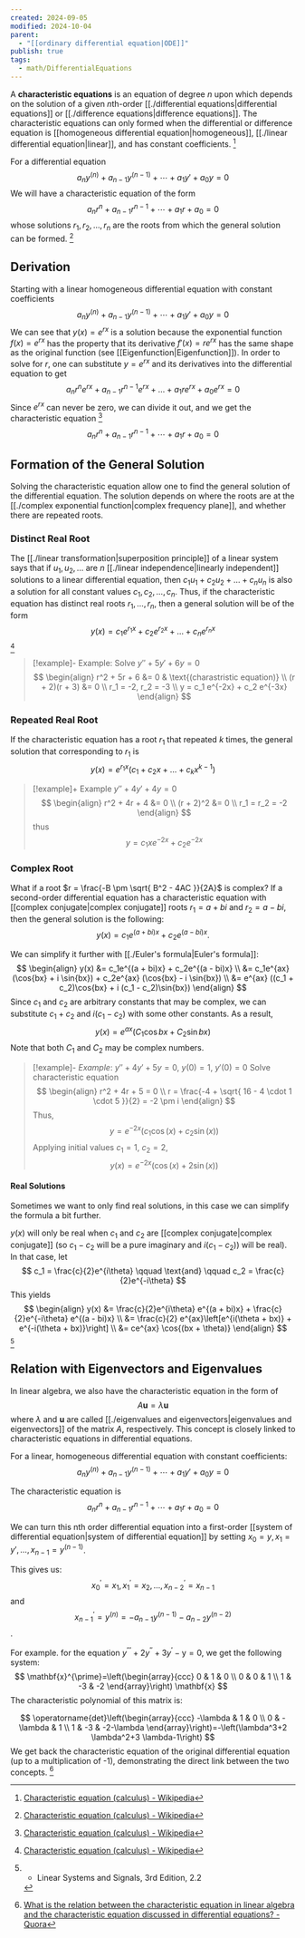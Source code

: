 ```yaml
---
created: 2024-09-05
modified: 2024-10-04
parent:
  - "[[ordinary differential equation|ODE]]"
publish: true
tags:
  - math/DifferentialEquations
---
```

A **characteristic equations** is an equation of degree $n$ upon which depends on the solution of a given $n$th-order [[./differential equations|differential equations]] or [[./difference equations|difference equations]]. The characteristic equations can only formed when the differential or difference equation is [[homogeneous differential equation|homogeneous]], [[./linear differential equation|linear]], and has constant coefficients. [^1]

For a differential equation
$$a_n y^{(n)} + a_{n-1} y^{(n-1)} + \cdots + a_1 y' + a_0 y = 0$$
We will have a characteristic equation of the form
$$
a_n r^{n} + a_{n-1} r^{n-1} + \cdots + a_1 r + a_0 = 0
$$
whose solutions $r_1, r_2, \dots, r_n$ are the roots from which the general solution can be formed. [^1]

## Derivation
Starting with a linear homogeneous differential equation with constant coefficients
$$a_n y^{(n)} + a_{n-1} y^{(n-1)} + \cdots + a_1 y' + a_0 y = 0$$
We can see that $y(x) = e^{rx}$ is a solution because the exponential function $f(x) = e^{rx}$ has the property that its derivative $f'(x) = r e^{rx}$ has the same shape as the original function (see [[Eigenfunction|Eigenfunction]]). In order to solve for $r$, one can substitute $y = e^{rx}$ and its derivatives into the differential equation to get
$$
a_n r^n e^{rx} + a_{n-1}r^{n-1}e^{rx} + \dots + a_1re^{rx} + a_0e^{rx} = 0
$$
Since $e^{rx}$ can never be zero, we can divide it out, and we get the characteristic equation [^1]
$$
a_n r^{n} + a_{n-1} r^{n-1} + \cdots + a_1 r + a_0 = 0
$$

## Formation of the General Solution
Solving the characteristic equation allow one to find the general solution of the differential equation. The solution depends on where the roots are at the [[./complex exponential function|complex frequency plane]], and whether there are repeated roots.

### Distinct Real Root
The [[./linear transformation|superposition principle]] of a linear system says that if $u_1, u_2, \dots$ are $n$ [[./linear independence|linearly independent]] solutions to a linear differential equation, then $c_1u_1 + c_2u_2 + \dots + c_nu_n$ is also a solution for all constant values $c_1, c_2, \dots, c_n$. Thus, if the characteristic equation has distinct real roots $r_1, \dots, r_n$, then a general solution will be of the form
$$
y(x) = c_1 e^{r_1x} + c_2 e^{r_2x} + \dots + c_n e^{r_nx}
$$
[^1]

> [!example]- Example: Solve $y'' + 5y' + 6y = 0$
> $$
> \begin{align}
> r^2 + 5r + 6 &= 0 & \text{(charastristic equation)} \\
> (r + 2)(r + 3) &= 0 \\
> r_1 = -2, r_2 = -3 \\
> y = c_1 e^{-2x} + c_2 e^{-3x}
> \end{align}
> $$

### Repeated Real Root
If the characteristic equation has a root $r_1$ that repeated $k$ times, the general solution that corresponding to $r_1$ is
$$
y(x) = e^{r_1 x} (c_1 + c_2 x + \dots + c_k x^{k-1})
$$

> [!example]+ Example $y'' + 4y' + 4y = 0$
> $$
> \begin{align}
> r^2 + 4r + 4 &= 0 \\
> (r + 2)^2 &= 0 \\
> r_1 = r_2 = -2
> \end{align}
> $$
> thus
> $$
> y = c_1 x e^{-2x} + c_2 e^{-2x}
> $$

### Complex Root
What if a root $r = \frac{-B \pm \sqrt{ B^2 - 4AC }}{2A}$ is complex? If a second-order differential equation has a characteristic equation with [[complex conjugate|complex conjugate]] roots $r_1 = a + bi$ and $r_2 = a - bi$, then the general solution is the following:
$$y(x) = c_1e^{(a + bi)x} + c_2e^{(a - bi)x}.$$

We can simplify it further with [[./Euler's formula|Euler's formula]]:
$$
\begin{align}
y(x) &= c_1e^{(a + bi)x} + c_2e^{(a - bi)x} \\
&= c_1e^{ax} (\cos{bx} + i \sin{bx}) + c_2e^{ax} (\cos{bx} - i \sin{bx}) \\
&=  e^{ax} ((c_1 + c_2)\cos{bx} + i (c_1 - c_2)\sin{bx})
\end{align}
$$
Since $c_1$ and $c_2$ are arbitrary constants that may be complex, we can substitute $c_1 + c_2$ and $i(c_1 - c_2)$ with some other constants. As a result,
$$
y(x) = e^{ax} (C_1\cos{bx} +  C_2\sin{bx})
$$
Note that both $C_1$ and $C_2$ may be complex numbers.

> [!example]- *Example*: $y'' + 4y' + 5y = 0,\ y(0) = 1,\ y'(0) = 0$
> Solve characteristic equation
> $$
> \begin{align}
> r^2 + 4r + 5 = 0 \\
> r = \frac{-4 + \sqrt{ 16 - 4 \cdot 1 \cdot 5 }}{2} = -2 \pm i
> \end{align}
> $$
> Thus,
> $$
> y = e^{-2x}(c_1 \cos(x) + c_2 \sin(x))
> $$
> Applying initial values $c_1 = 1$, $c_2 = 2$,
> $$
> y(x) = e^{-2x}(\cos(x) + 2 \sin(x))
> $$

#### Real Solutions
Sometimes we want to only find real solutions, in this case we can simplify the formula a bit further.

$y(x)$ will only be real when $c_1$ and $c_2$ are [[complex conjugate|complex conjugate]] (so $c_1 - c_2$ will be a pure imaginary and $i (c_1 - c_2))$ will be real). In that case, let
$$
c_1 = \frac{c}{2}e^{i\theta} \qquad \text{and} \qquad c_2 = \frac{c}{2}e^{-i\theta}
$$
This yields
$$
\begin{align}
y(x) &= \frac{c}{2}e^{i\theta} e^{(a + bi)x} + \frac{c}{2}e^{-i\theta} e^{(a - bi)x} \\
&= \frac{c}{2} e^{ax}\left[e^{i(\theta + bx)} + e^{-i(\theta + bx)}\right] \\
&= ce^{ax} \cos{(bx + \theta)}
\end{align}
$$
[^3]

## Relation with Eigenvectors and Eigenvalues
In linear algebra, we also have the characteristic equation in the form of
$$
A \mathbf{u} = \lambda \mathbf{u}
$$
where $\lambda$ and $\mathbf{u}$ are called [[./eigenvalues and eigenvectors|eigenvalues and eigenvectors]] of the matrix $A$, respectively. This concept is closely linked to characteristic equations in differential equations.

For a linear, homogeneous differential equation with constant coefficients:
$$a_n y^{(n)} + a_{n-1} y^{(n-1)} + \cdots + a_1 y' + a_0 y = 0$$

The characteristic equation is
$$a_n r^{n} + a_{n-1} r^{n-1} + \cdots + a_1 r + a_0 = 0$$

We can turn this nth order differential equation into a first-order [[system of differential equation|system of differential equation]] by setting $x_0 = y, x_1 = y', \dots, x_{n - 1} = y^{(n-1)}$.

This gives us:
$$x_0^{\prime}=x_1,\, x_1^{\prime}=x_2,\, \ldots,\, x_{n-2}^{\prime}=x_{n-1}$$
and
$$x_{n-1}^{\prime}=y^{(n)}=-a_{n-1} y^{(n-1)}-a_{n-2} y^{(n-2)}$$.

For example. for the equation $y^{\prime \prime \prime}+2 y^{\prime \prime}+3 y^{\prime}-\mathrm{y}=0$, we get the following system:
$$
\mathbf{x}^{\prime}=\left(\begin{array}{ccc}
0 & 1 & 0 \\
0 & 0 & 1 \\
1 & -3 & -2
\end{array}\right) \mathbf{x}
$$
The characteristic polynomial of this matrix is:

$$
\operatorname{det}\left(\begin{array}{ccc}
-\lambda & 1 & 0 \\
0 & -\lambda & 1 \\
1 & -3 & -2-\lambda
\end{array}\right)=-\left(\lambda^3+2 \lambda^2+3 \lambda-1\right)
$$
We get back the characteristic equation of the original differential equation (up to a multiplication of -1), demonstrating the direct link between the two concepts. [^2]

[^1]: [Characteristic equation (calculus) - Wikipedia](https://en.wikipedia.org/wiki/Characteristic_equation_(calculus))
[^2]: [What is the relation between the characteristic equation in linear algebra and the characteristic equation discussed in differential equations? - Quora](https://www.quora.com/What-is-the-relation-between-the-characteristic-equation-in-linear-algebra-and-the-characteristic-equation-discussed-in-differential-equations)
[^3]: - Linear Systems and Signals, 3rd Edition, 2.2